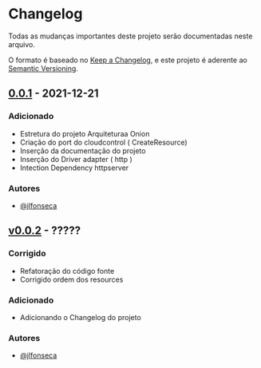 # Changelog

Todas as mudanças importantes deste projeto serão documentadas neste arquivo.

O formato é baseado no [Keep a Changelog](https://keepachangelog.com/pt-BR/1.0.0/), e este projeto é aderente ao [Semantic Versioning](https://semver.org/spec/v2.0.0.html).

## [0.0.1](https://github.com/jfonseca85/controlplaneagent/releases/tag/v0.0.1) - 2021-12-21

### Adicionado

- Estretura do projeto Arquiteturaa Onion
- Criação do port do cloudcontrol ( CreateResource)
- Inserção da documentação do projeto
- Inserção do Driver adapter ( http )
- Intection Dependency httpserver

### Autores

- [@jlfonseca](https://github.com/jfonseca85)

## [v0.0.2](https://github.com/jfonseca85/controlplaneagent/releases/tag/v0.0.2) - ?????

### Corrigido

- Refatoração do código fonte
- Corrigido ordem dos resources

### Adicionado

- Adicionando o Changelog do projeto

### Autores

- [@jlfonseca](https://github.com/jfonseca85)

